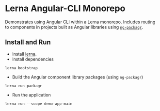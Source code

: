 # Lerna Angular-CLI Monorepo

Demonstrates using Angular CLI within a Lerna monorepo. Includes routing
to components in projects built as Angular libraries using
[`ng-packagr`](https://github.com/dherges/ng-packagr).

## Install and Run

- Install [lerna](https://lernajs.io/).
- Install dependencies
```
lerna bootstrap
```
- Build the Angular component library packages (using `ng-packagr`)
```
lerna run packagr
```
- Run the application
```
lerna run --scope demo-app-main
```
